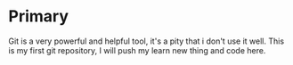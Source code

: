 # Primary
Git is a very powerful and helpful tool, it's a pity that i don't use it well. This is my first git repository, I will push my learn new thing and code here.
